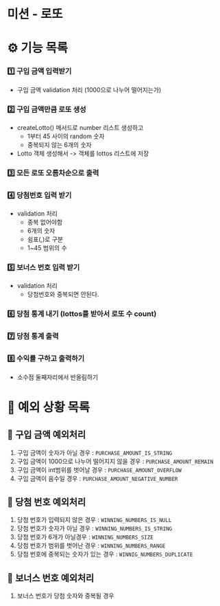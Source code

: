 # 미션 - 로또

# ⚙️ 기능 목록
### 1️⃣ 구입 금액 입력받기
  - 구입 금액 validation 처리 (1000으로 나누어 떨어지는가)
### 2️⃣ 구입 금액만큼 로또 생성
  - createLotto() 메서드로 number 리스트 생성하고
    - 1부터 45 사이의 random 숫자
    - 중복되지 않는 6개의 숫자
  - Lotto 객체 생성해서 -> 객체를 lottos 리스트에 저장
### 3️⃣ 모든 로또 오름차순으로 출력
### 4️⃣ 당첨번호 입력 받기
  - validation 처리
    - 중복 없어야함
    - 6개의 숫자
    - 쉼표(,)로 구분
    - 1~45 범위의 수
### 5️⃣ 보너스 번호 입력 받기
  - validation 처리
    - 당첨번호와 중복되면 안된다.
### 6️⃣ 당첨 통계 내기 (lottos를 받아서 로또 수 count)
### 7️⃣ 당첨 통계 출력
### 8️⃣ 수익률 구하고 출력하기
  - 소수점 둘째자리에서 반올림하기

# 🚨 예외 상황 목록
## 💠 구입 금액 예외처리
1. 구입 금액이 숫자가 아닐 경우 : `PURCHASE_AMOUNT_IS_STRING`
2. 구입 금액이 1000으로 나누어 떨어지지 않을 경우 : `PURCHASE_AMOUNT_REMAIN`
3. 구입 금액이 int범위를 벗어날 경우 : `PURCHASE_AMOUNT_OVERFLOW`
4. 구입 금액이 음수일 경우 : `PURCHASE_AMOUNT_NEGATIVE_NUMBER`

## 💠 당첨 번호 예외처리
1. 당첨 번호가 입력되지 않은 경우 : `WINNING_NUMBERS_IS_NULL`
2. 당첨 번호가 숫자가 아닐 경우 : `WINNING_NUMBERS_IS_STRING`
3. 당첨 번호가 6개가 아닐경우 : `WINNING_NUMBERS_SIZE`
4. 당첨 번호가 범위를 벗어난 경우 : `WINNING_NUMBERS_RANGE`
5. 당첨 번호에 중복되는 숫자가 있는 경우 : `WINNIG_NUMBERS_DUPLICATE`

## 💠 보너스 번호 예외처리
1. 보너스 번호가 당첨 숫자와 중복될 경우
